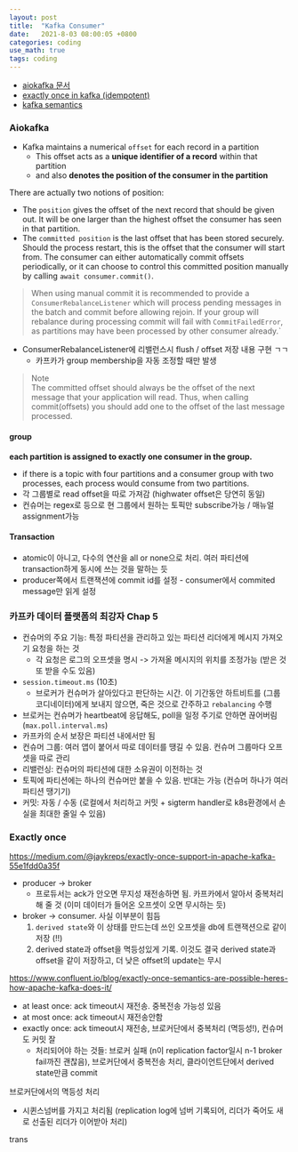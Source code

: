 ```yaml
---
layout: post
title:  "Kafka Consumer"
date:   2021-8-03 08:00:05 +0800
categories: coding
use_math: true
tags: coding
---
```


- <a href="https://aiokafka.readthedocs.io/en/stable/consumer.html" target="_blank">aiokafka 문서</a>
- <a href="https://medium.com/@jaykreps/exactly-once-support-in-apache-kafka-55e1fdd0a35f" target="_blank">exactly once in kafka (idempotent)</a>
- <a href="https://kafka.apache.org/documentation/#semantics" target="_blank">kafka semantics</a>

### Aiokafka

- Kafka maintains a numerical `offset` for each record in a partition
    - This offset acts as a __unique identifier of a record__ within that partition 
    - and also __denotes the position of the consumer in the partition__

There are actually two notions of position:
- The `position` gives the offset of the next record that should be given out. It will be one larger than the highest offset the consumer has seen in that partition. 
- The `committed position` is the last offset that has been stored securely. Should the process restart, this is the offset that the consumer will start from. The consumer can either automatically commit offsets periodically, or it can choose to control this committed position manually by calling `await consumer.commit()`.

> When using manual commit it is recommended to provide a `ConsumerRebalanceListener` which will process pending messages in the batch and commit before allowing rejoin. If your group will rebalance during processing commit will fail with `CommitFailedError`, as partitions may have been processed by other consumer already.`

- ConsumerRebalanceListener에 리밸런스시 flush / offset 저장 내용 구현 ㄱㄱ
    - 카프카가 group membership을 자동 조정할 때만 발생
    
> Note  
The committed offset should always be the offset of the next message that your application will read. Thus, when calling commit(offsets) you should add one to the offset of the last message processed.


#### group
__each partition is assigned to exactly one consumer in the group.__
- if there is a topic with four partitions and a consumer group with two processes, each process would consume from two partitions.
- 각 그룹별로 read offset을 따로 가져감 (highwater offset은 당연히 동일)
- 컨슈머는 regex로 등으로 현 그룹에서 원하는 토픽만 subscribe가능 / 매뉴얼 assignment가능


#### Transaction
- atomic이 아니고, 다수의 연산을 all or none으로 처리. 여러 파티션에 transaction하게 동시에 쓰는 것을 말하는 듯
- producer쪽에서 트랜잭션에 commit id를 설정 - consumer에서 commited message만 읽게 설정


### 카프카 데이터 플랫폼의 최강자 Chap 5
- 컨슈머의 주요 기능: 특정 파티션을 관리하고 있는 파티션 리더에게 메시지 가져오기 요청을 하는 것
    - 각 요청은 로그의 오프셋을 명시 -> 가져올 메시지의 위치를 조정가능 (받은 것 또 받을 수도 있음)
- `session.timeout.ms` (10초)
    - 브로커가 컨슈머가 살아있다고 판단하는 시간. 이 기간동안 하트비트를 (그룹 코디네이터)에게 보내지 않으면, 죽은 것으로 간주하고 `rebalancing` 수행
- 브로커는 컨슈머가 heartbeat에 응답해도, poll을 일정 주기로 안하면 끊어버림 (`max.poll.interval.ms`)
- 카프카의 순서 보장은 파티션 내에서만 됨
- 컨슈머 그룹: 여러 앱이 붙어서 따로 데이터를 땡길 수 있음. 컨슈머 그룹마다 오프셋을 따로 관리
- 리밸런싱: 컨슈머의 파티션에 대한 소유권이 이전하는 것
- 토픽에 파티션에는 하나의 컨슈머만 붙을 수 있음. 반대는 가능 (컨슈머 하나가 여러 파티션 땡기기)
- 커밋: 자동 / 수동 (로컬에서 처리하고 커밋 + sigterm handler로 k8s환경에서 손실을 최대한 줄일 수 있음)


### Exactly once
https://medium.com/@jaykreps/exactly-once-support-in-apache-kafka-55e1fdd0a35f
- producer -> broker
    - 프로듀서는 ack가 안오면 무지성 재전송하면 됨. 카프카에서 알아서 중복처리 해 줄 것 (이미 데이터가 들어온 오프셋이 오면 무시하는 듯)
- broker -> consumer. 사실 이부분이 힘듬
    1. `derived state`와 이 상태를 만드는데 쓰인 오프셋을 db에 트랜잭션으로 같이 저장 (!!)
    2. derived state과 offset을 멱등성있게 기록. 이것도 결국 derived state과 offset을 같이 저장하고, 더 낮은 offset의 update는 무시


https://www.confluent.io/blog/exactly-once-semantics-are-possible-heres-how-apache-kafka-does-it/
- at least once: ack timeout시 재전송. 중복전송 가능성 있음
- at most once: ack timeout시 재전송안함
- exactly once: ack timeout시 재전송, 브로커단에서 중복처리 (멱등성!), 컨슈머도 커밋 잘
    - 처리되어야 하는 것들: 브로커 실패 (n이 replication factor일시 n-1 broker fail까진 괜찮음), 브로커단에서 중복전송 처리, 클라이언트단에서 derived state만큼 commit

브로커단에서의 멱등성 처리
- 시퀸스넘버를 가지고 처리됨 (replication log에 넘버 기록되어, 리더가 죽어도 새로 선출된 리더가 이어받아 처리)

trans
